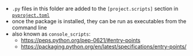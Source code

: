 - `.py` files in this folder are added to the `[project.scripts]` section in [`pyproject.toml`](https://github.com/AllenInstitute/npc_sessions/pyproject.toml)
- once the package is installed, they can be run as executables from the command line
- also known as `console_scripts`: 
  - https://peps.python.org/pep-0621/#entry-points
  - https://packaging.python.org/en/latest/specifications/entry-points/
